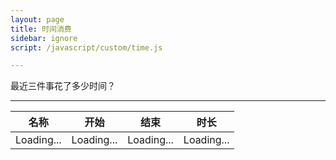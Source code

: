 ```yaml
---
layout: page
title: 时间消费
sidebar: ignore
script: /javascript/custom/time.js

---
```


最近三件事花了多少时间？

---

<table>
  <thead>
    <tr>
      <th>名称</th>
      <th>开始</th>
      <th>结束</th>
      <th>时长</th>
    </tr>
  </thead>
  <tbody id="time">
    <tr>
      <td>Loading...</td>
      <td>Loading...</td>
      <td>Loading...</td>
      <td>Loading...</td>
    </tr>
  </tbody>
</table>
